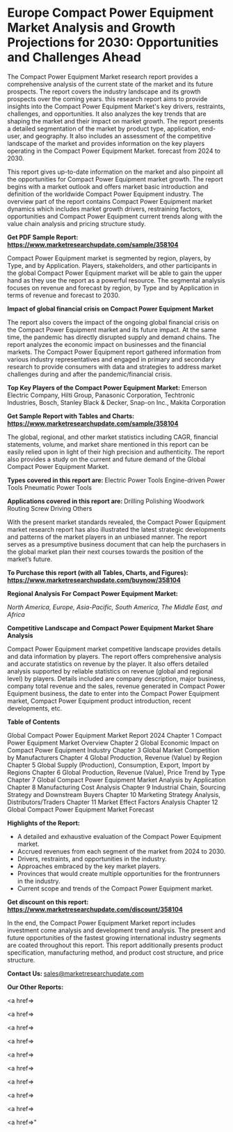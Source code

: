 # Europe Compact Power Equipment Market Analysis and Growth Projections for 2030: Opportunities and Challenges Ahead

The Compact Power Equipment Market research report provides a comprehensive analysis of the current state of the market and its future prospects. The report covers the industry landscape and its growth prospects over the coming years. this research report aims to provide insights into the Compact Power Equipment Market's key drivers, restraints, challenges, and opportunities. It also analyzes the key trends that are shaping the market and their impact on market growth. The report presents a detailed segmentation of the market by product type, application, end-user, and geography. It also includes an assessment of the competitive landscape of the market and provides information on the key players operating in the Compact Power Equipment Market. forecast from 2024 to 2030.

This report gives up-to-date information on the market and also pinpoint all the opportunities for Compact Power Equipment market growth. The report begins with a market outlook and offers market basic introduction and definition of the worldwide Compact Power Equipment industry. The overview part of the report contains Compact Power Equipment market dynamics which includes market growth drivers, restraining factors, opportunities and Compact Power Equipment current trends along with the value chain analysis and pricing structure study.

<strong><b>Get PDF Sample Report: <a href=https://www.marketresearchupdate.com/sample/358104>https://www.marketresearchupdate.com/sample/358104</a></b></strong>

Compact Power Equipment market is segmented by region, players, by Type, and by Application. Players, stakeholders, and other participants in the global Compact Power Equipment market will be able to gain the upper hand as they use the report as a powerful resource. The segmental analysis focuses on revenue and forecast by region, by Type and by Application in terms of revenue and forecast to 2030.

<strong><b>Impact of global financial crisis on Compact Power Equipment Market</b></strong>

The report also covers the impact of the ongoing global financial crisis on the Compact Power Equipment market and its future impact. At the same time, the pandemic has directly disrupted supply and demand chains. The report analyzes the economic impact on businesses and the financial markets. The Compact Power Equipment report gathered information from various industry representatives and engaged in primary and secondary research to provide consumers with data and strategies to address market challenges during and after the pandemic/financial crisis.

<strong><b>Top Key Players of the Compact Power Equipment Market:
</b></strong>Emerson Electric Company, Hilti Group, Panasonic Corporation, Techtronic Industries, Bosch, Stanley Black & Decker, Snap-on Inc., Makita Corporation<strong><b>
</b></strong>

<strong><b>Get Sample Report with Tables and Charts: <a href=https://www.marketresearchupdate.com/sample/358104>https://www.marketresearchupdate.com/sample/358104</a></b></strong>

The global, regional, and other market statistics including CAGR, financial statements, volume, and market share mentioned in this report can be easily relied upon in light of their high precision and authenticity. The report also provides a study on the current and future demand of the Global Compact Power Equipment Market.

<strong><b>Types covered in this report are:
</b></strong>Electric Power Tools
Engine-driven Power Tools
Pneumatic Power Tools<strong><b>
</b></strong>

<strong><b>Applications covered in this report are:
</b></strong>Drilling
Polishing
Woodwork Routing
Screw Driving
Others<strong><b>
</b></strong>

With the present market standards revealed, the Compact Power Equipment market research report has also illustrated the latest strategic developments and patterns of the market players in an unbiased manner. The report serves as a presumptive business document that can help the purchasers in the global market plan their next courses towards the position of the market’s future.

<strong><b>To Purchase this report (with all Tables, Charts, and Figures): <a href=https://www.marketresearchupdate.com/buynow/358104>https://www.marketresearchupdate.com/buynow/358104</a></b></strong>

<strong><b>Regional Analysis For Compact Power Equipment Market:</b></strong>

<em><i>North America, Europe, Asia-Pacific, South America, The Middle East, and Africa</i></em>

<strong><b>Competitive Landscape and Compact Power Equipment Market Share Analysis</b></strong>

Compact Power Equipment market competitive landscape provides details and data information by players. The report offers comprehensive analysis and accurate statistics on revenue by the player. It also offers detailed analysis supported by reliable statistics on revenue (global and regional level) by players. Details included are company description, major business, company total revenue and the sales, revenue generated in Compact Power Equipment business, the date to enter into the Compact Power Equipment market, Compact Power Equipment product introduction, recent developments, etc.

<strong><b>Table of Contents</b></strong>

Global Compact Power Equipment Market Report 2024
Chapter 1 Compact Power Equipment Market Overview
Chapter 2 Global Economic Impact on Compact Power Equipment Industry
Chapter 3 Global Market Competition by Manufacturers
Chapter 4 Global Production, Revenue (Value) by Region
Chapter 5 Global Supply (Production), Consumption, Export, Import by Regions
Chapter 6 Global Production, Revenue (Value), Price Trend by Type
Chapter 7 Global Compact Power Equipment Market Analysis by Application
Chapter 8 Manufacturing Cost Analysis
Chapter 9 Industrial Chain, Sourcing Strategy and Downstream Buyers
Chapter 10 Marketing Strategy Analysis, Distributors/Traders
Chapter 11 Market Effect Factors Analysis
Chapter 12 Global Compact Power Equipment Market Forecast

<strong><b>Highlights of the Report:</b></strong>

- A detailed and exhaustive evaluation of the Compact Power Equipment market.
- Accrued revenues from each segment of the market from 2024 to 2030.
- Drivers, restraints, and opportunities in the industry.
- Approaches embraced by the key market players.
- Provinces that would create multiple opportunities for the frontrunners in the industry.
- Current scope and trends of the Compact Power Equipment market.

<strong><b>Get discount on this report: <a href=https://www.marketresearchupdate.com/discount/358104>https://www.marketresearchupdate.com/discount/358104</a></b></strong>

In the end, the Compact Power Equipment Market report includes investment come analysis and development trend analysis. The present and future opportunities of the fastest growing international industry segments are coated throughout this report. This report additionally presents product specification, manufacturing method, and product cost structure, and price structure.

<strong><b>Contact Us:
</b></strong>sales@marketresearchupdate.com

<strong>Our Other Reports:</strong>

<a href=></a>

<a href=></a>

<a href=></a>

<a href=></a>

<a href=></a>

<a href=></a>

<a href=></a>

<a href=></a>

<a href=></a>

<a href=></a>"

